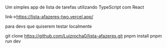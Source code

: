 Um simples app de lista de tarefas utilizando TypeScript com React

link->https://lista-afazeres-two.vercel.app/

para devs que quiserem testar localmente

git clone https://github.com/Luizrocha0/lista-afazeres.git
pnpm install
pnpm run dev
